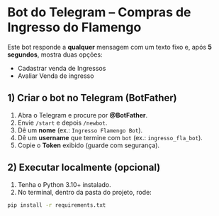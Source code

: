 # Bot do Telegram – Compras de Ingresso do Flamengo


Este bot responde a **qualquer** mensagem com um texto fixo e, após **5 segundos**, mostra duas opções:


- Cadastrar venda de Ingressos
- Avaliar Venda de ingresso


## 1) Criar o bot no Telegram (BotFather)
1. Abra o Telegram e procure por **@BotFather**.
2. Envie `/start` e depois `/newbot`.
3. Dê um **nome** (ex.: `Ingresso Flamengo Bot`).
4. Dê um **username** que termine com `bot` (ex.: `ingresso_fla_bot`).
5. Copie o **Token** exibido (guarde com segurança).


## 2) Executar localmente (opcional)
1. Tenha o Python 3.10+ instalado.
2. No terminal, dentro da pasta do projeto, rode:
```bash
pip install -r requirements.txt
